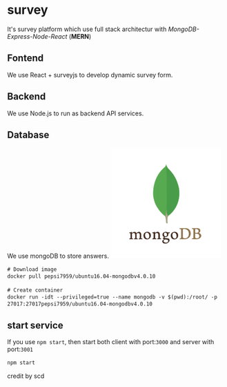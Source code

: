 # survey
It's survey platform which use full stack architectur with _MongoDB-Express-Node-React_ (**MERN**)
## Fontend
  We use React + surveyjs to develop dynamic survey form.
  
## Backend
  We use Node.js to run as backend API services.
  
## Database
  We use mongoDB to store answers.
  ![](images/mongodb.png)
  
  ```
  # Download image
  docker pull pepsi7959/ubuntu16.04-mongodbv4.0.10
  
  # Create container
  docker run -idt --privileged=true --name mongodb -v $(pwd):/root/ -p 27017:27017pepsi7959/ubuntu16.04-mongodbv4.0.10 
  ```

## start service
If you use `npm start`, then start both client with port:`3000` and server with port:`3001`
```bash
npm start
```

credit by scd
